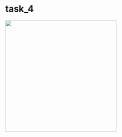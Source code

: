 # task_4


<img src="https://github.com/kevadiyaharshita/Core_Flutter/assets/133105068/22c572dc-a314-4a4d-8fde-29871f56ef39" width="350px">
